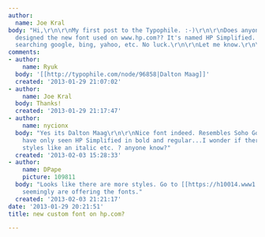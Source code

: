 ```yaml
---
author:
  name: Joe Kral
body: "Hi,\r\n\r\nMy first post to the Typophile. :-)\r\n\r\nDoes anyone know who
  designed the new font used on www.hp.com?? It's named HP Simplified. I've tried
  searching google, bing, yahoo, etc. No luck.\r\n\r\nLet me know.\r\n\r\nThanks!!!\r\nJoe"
comments:
- author:
    name: Ryuk
  body: '[[http://typophile.com/node/96858|Dalton Maag]]'
  created: '2013-01-29 21:07:02'
- author:
    name: Joe Kral
  body: Thanks!
  created: '2013-01-29 21:17:47'
- author:
    name: nycionx
  body: "Yes its Dalton Maag\r\n\r\nNice font indeed. Resembles Soho Gothic a bit\r\n\r\nI
    have only seen HP Simplified in bold and regular...I wonder if there are more
    styles like an italic etc. ? anyone know?"
  created: '2013-02-03 15:28:33'
- author:
    name: DPape
    picture: 109811
  body: "Looks like there are more styles. Go to [[https://h10014.www1.hp.com/hpweb/login.asp]]\r\nthey
    seemingly are offering the fonts."
  created: '2013-02-03 21:21:17'
date: '2013-01-29 20:21:51'
title: new custom font on hp.com?

---
```

